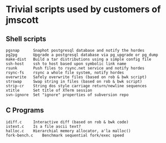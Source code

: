 # Trivial scripts used by customers of jmscott

##  Shell scripts

	pgsnap		Snaphot postgresql database and notify the hordes
	pg2pg		Upgrade a postgresql database via pg_upgrade or pg_dump
	make-dist	Build a tar distributions using a simple config file
	ssh-host	ssh to host based upon symbolic link name
	rsunk		Push files to rsync.net service and notify hordes
	rsync-fs	rsync a whole file system, notify hordes
	overwrite	Safely overwrite files (based on rob & bwk script)
	strswap		Swap string in files (based on rob & bwk script)
	strip-cr	String dos style carriage return/newline sequences
	xtitle		Set title of XTerm session
	svn-ignore	Set "ignore" properties of subversion repo

##  C Programs
	idiff.c		Interactive diff (based on rob & bwk code)
	istext.c	Is a file ascii text?
	halloc.c	Hierarchial memory allocator, a'la malloc()
	fork-bench.c	Benchmark sequential fork/exec speed

